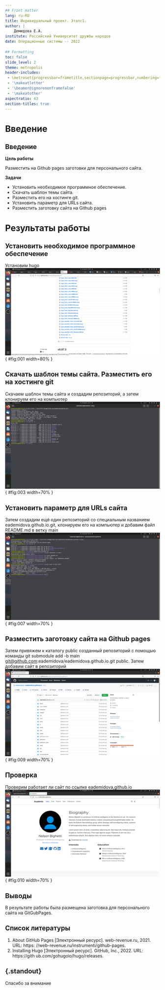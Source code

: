 ```yaml
---
## Front matter
lang: ru-RU
title: Индивидуальный проект. Этапс1.
author: |
	Демидова Е.А.
institute: Российский Университет дружбы народов
date: Операционные системы -- 2022

## Formatting
toc: false
slide_level: 2
theme: metropolis
header-includes: 
 - \metroset{progressbar=frametitle,sectionpage=progressbar,numbering=fraction}
 - '\makeatletter'
 - '\beamer@ignorenonframefalse'
 - '\makeatother'
aspectratio: 43
section-titles: true
---
```


# Введение

## Введение

**Цель работы**

Разместить на Github pages заготовки для персонального сайта.

**Задачи**

- Установить необходимое программное обеспечение.
- Скачать шаблон темы сайта.
- Разместить его на хостинге git.
- Установить параметр для URLs сайта.
- Разместить заготовку сайта на Github pages


# Результаты работы

## Установить необходимое программное обеспечение

Установим hugo
![hego](image/1.png){ #fig:001 width=80% }

## Скачать шаблон темы сайта. Разместить его на хостинге git

Скачаем шаблон темы сайта и создадим репозиторий, а затем клонируем его на компьютер
![Клонирование репозитория](image/3.png){ #fig:003 width=70% }

## Установить параметр для URLs сайта

Затем создадим ещё один репозиторий со специальным названием eademidova.github.io.git, клонируем его на компьютер и добавим файл README.md в ветку main
![Клонирование репозитория и добавление README.md](image/7.png){ #fig:007 width=70% }

## Разместить заготовку сайта на Github pages

Затем привяжем к каталогу public созданный репозиторий с помощью команды git submodule add -b main git@github.com:eademidova/eademidova.github.io.git public. Затем добавим сайт в репозиторий
![Добавили сайт](image/9.png){ #fig:009 width=70% }

## Проверка

Проверим работает ли сайт по ссылке eademidova,github.io
![Добавили сайт](image/10.png){ #fig:010 width=70% }


## Выводы

В результате работы была размещена заготовка для персонального сайта на GitGubPages.

## Список литературы

1. About GitHub Pages [Электронный ресурс]. web-revenue.ru, 2021. URL: https:
//web-revenue.ru/instrumenti/github-pages.
2. Installing Hugo [Электронный ресурс]. GitHub, Inc., 2022. URL: https://gith
ub.com/gohugoio/hugo/releases.

## {.standout}

Спасибо за внимание

